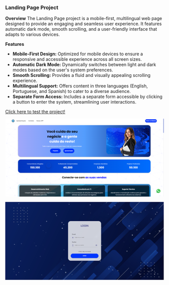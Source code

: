 ### Landing Page Project

**Overview**
The Landing Page project is a mobile-first, multilingual web page designed to provide an engaging and seamless user experience. It features automatic dark mode, smooth scrolling, and a user-friendly interface that adapts to various devices. 

**Features**
- **Mobile-First Design:** Optimized for mobile devices to ensure a responsive and accessible experience across all screen sizes.
- **Automatic Dark Mode:** Dynamically switches between light and dark modes based on the user's system preferences.
- **Smooth Scrolling:** Provides a fluid and visually appealing scrolling experience.
- **Multilingual Support:** Offers content in three languages (English, Portuguese, and Spanish) to cater to a diverse audience.
- **Separate Form Access:** Includes a separate form accessible by clicking a button to enter the system, streamlining user interactions.

<a href="https://vinicius-rodriguess.github.io/Elegant-Landing-Page/" target="_blank">Click here to test the project!</a>
<p></p>
<img src="./src/img/project-1.png"/>
<p></p>
<img src="./src/img/project-2.png"/>
